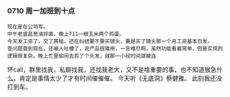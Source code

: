 ### 0710 周一加班到十点
    现在是在公司写。
    中午老盛昌葱油拌面，晚上711一根玉米两个鸡蛋。
    今天发工资了，交了房租，还在纠结要不要买镜头，要是买了镜头那一个月工资基本白发。
    查问题查到现在，还被人吐槽了，说产品很难用，一言难尽啊，虽然功能看着简单，但是实现的逻辑很复杂。晚上忙里偷闲去剪了个头发，就那一小段时间就被连
环call，群里找我，私聊找我，还找我老大，又不是啥重要的事，也不知道猴急什么，肯定是事情太少了才有时间催催催。
    今天听《无底洞》蔡健雅。
    此刻我还没打到车。
```
